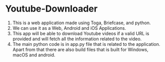 # Youtube-Downloader
1. This is a web application made using Toga, Briefcase, and python.
2. We can use it as a Web, Android and iOS Applications.
3. This app will be able to download Youtube videos if a valid URL is provided and will fetch all the information related to the video.
4. The main python code is in app.py file that is related to the application. Apart from that there are also build files that is built for Windows, macOS and android.
